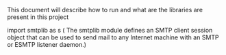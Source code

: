 This document will describe how to run and what are the libraries are present in this project

import smtplib  as s   ( The smtplib module defines an SMTP client session object that can be used to send mail to any Internet machine with an SMTP or ESMTP listener daemon.)
